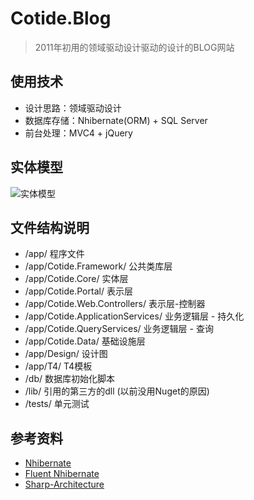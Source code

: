 # Cotide.Blog
>  2011年初用的领域驱动设计驱动的设计的BLOG网站  

## 使用技术
* 设计思路：领域驱动设计
* 数据库存储：Nhibernate(ORM) + SQL Server
* 前台处理：MVC4 + jQuery

## 实体模型 
![实体模型](http://ww1.sinaimg.cn/large/7c2c6ab7gy1fj5cvr0nymj20j10kt758.jpg)

## 文件结构说明
* /app/ 程序文件
* /app/Cotide.Framework/ 公共类库层
* /app/Cotide.Core/ 实体层
* /app/Cotide.Portal/ 表示层
* /app/Cotide.Web.Controllers/ 表示层-控制器
* /app/Cotide.ApplicationServices/ 业务逻辑层 - 持久化
* /app/Cotide.QueryServices/  业务逻辑层 - 查询
* /app/Cotide.Data/ 基础设施层
* /app/Design/ 设计图
* /app/T4/ T4模板
* /db/ 数据库初始化脚本
* /lib/ 引用的第三方的dll (以前没用Nuget的原因)
* /tests/ 单元测试

## 参考资料
* [Nhibernate](https://github.com/nhibernate/nhibernate-core)
* [Fluent Nhibernate](https://github.com/jagregory/fluent-nhibernate)
* [Sharp-Architecture](https://github.com/sharparchitecture/Sharp-Architecture)
